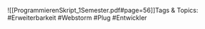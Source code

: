 
![[ProgrammierenSkript_1Semester.pdf#page=56]]Tags & Topics:
   #Erweiterbarkeit
   #Webstorm
   #Plug
   #Entwickler